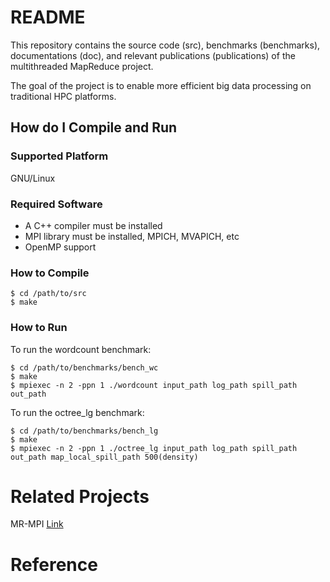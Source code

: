 # README #

This repository contains the source code (src), benchmarks (benchmarks), documentations (doc), and relevant publications (publications) of the multithreaded MapReduce project.

The goal of the project is to enable more efficient big data processing on traditional HPC platforms.

## How do I Compile and Run ##
### Supported Platform ###
GNU/Linux

### Required Software ###
* A C++ compiler must be installed
* MPI library must be installed, MPICH, MVAPICH, etc
* OpenMP support
 
### How to Compile ###
```
$ cd /path/to/src
$ make
```

### How to Run ###
To run the wordcount benchmark:
```
$ cd /path/to/benchmarks/bench_wc
$ make
$ mpiexec -n 2 -ppn 1 ./wordcount input_path log_path spill_path out_path
```

To run the octree_lg benchmark:
```
$ cd /path/to/benchmarks/bench_lg
$ make
$ mpiexec -n 2 -ppn 1 ./octree_lg input_path log_path spill_path out_path map_local_spill_path 500(density)
```

# Related Projects #
MR-MPI [Link](http://mapreduce.sandia.gov/)

# Reference #